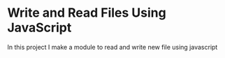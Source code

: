 # Write and Read Files Using JavaScript
In this project I make a module to read and write new file using javascript 
